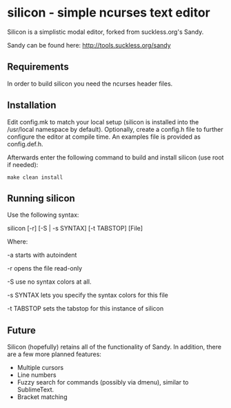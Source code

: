 silicon - simple ncurses text editor
=======

Silicon is a simplistic modal editor, forked from suckless.org's Sandy.

Sandy can be found here: http://tools.suckless.org/sandy

Requirements
------------
In order to build silicon you need the ncurses header files.

Installation
------------
Edit config.mk to match your local setup (silicon is installed into the
/usr/local namespace by default). Optionally, create a config.h file to
further configure the editor at compile time. An examples file is provided as
config.def.h.

Afterwards enter the following command to build and install silicon (use root if
needed):

    make clean install

Running silicon
-------------
Use the following syntax:

silicon [-r] [-S | -s SYNTAX] [-t TABSTOP] [File]

Where:

-a starts with autoindent

-r opens the file read-only

-S use no syntax colors at all.

-s SYNTAX lets you specify the syntax colors for this file

-t TABSTOP sets the tabstop for this instance of silicon


Future
------

Silicon (hopefully) retains all of the functionality of Sandy. In addition, there are a few more planned features:

* Multiple cursors
* Line numbers
* Fuzzy search for commands (possibly via dmenu), similar to SublimeText.
* Bracket matching

